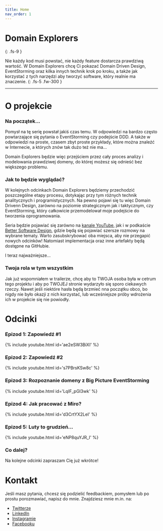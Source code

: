 ```yaml
---
title: Home
nav_order: 1
---
```


# Domain Explorers
{: .fs-9 }

Nie każdy kod musi powstać, nie każdy feature dostarcza prawdziwą wartość. W Domain Explorers chcę Ci pokazać Domain Driven Design, EventStorming oraz kilka innych technik krok po kroku, a także jak korzystać z tych narzędzi aby tworzyć software, który realnie ma znaczenie.
{: .fs-5 .fw-300 }

---

# O projekcie

### Na początek...

Pomysł na tę serię powstał jakiś czas temu. W odpowiedzi na bardzo często powtarzające się pytania o EventStorming czy podejście DDD. A także w odpowiedzi na proste, czasem zbyt proste przykłady, które można znaleźć w Internecie, a których znów tak dużo też nie ma... 

Domain Explorers będzie więc przejściem przez cały proces analizy i modelowania prawdziwej domeny, do której możesz się odnieść bez większego problemu. 

### Jak to będzie wyglądać?

W kolejnych odcinkach Domain Explorers będziemy przechodzić poszczególne etapy procesu, dotykając przy tym różnych technik analitycznych i programistycznych. Na pewno pojawi się tu więc Domain Drivenn Design, zarówno na poziomie strategicznym jak i taktycznym, czy EventStorming, który całkowicie przemodelował moje podejście do tworzenia oprogramowania. 

Seria będzie pojawiać się zarówno na [kanale YouTube](https://www.youtube.com/c/MariuszGil), jak i w podkaście [Better Software Design](https://bettersoftwaredesign.pl), gdzie będą się pojawiać szersze rozmowy na wybrane tematy. Warto zasubskrybować oba miejsca, aby nie przegapić nowych odcinków! Natomiast implementacja oraz inne artefakty będą dostępne na GitHubie.

I teraz najważniejsze...

### Twoja rola w tym wszystkim

Jak już wspomniałem w trailerze, chcę aby to TWOJA osoba była w cetrum tego projektu i aby po TWOJEJ stronie wydarzyło się sporo ciekawych rzeczy. Nawet jeśli niektóre hasła będą brzmieć nna początku obco, bo nigdy nie było okazji z nich korzystać, lub wcześniejsze próby wdrożenia ich w projekcie się nie powiodły.

# Odcinki

### Epizod 1: Zapowiedź #1

{% include youtube.html id='ae2eSW3BiXI' %}

### Epizod 2: Zapowiedź #2

{% include youtube.html id='s7PBrsKSw8c' %}

### Epizod 3: Rozpoznanie domeny z Big Picture EventStorming

{% include youtube.html id='LqIF_pGI3wk' %}

### Epizod 4: Jak pracować z Miro?

{% include youtube.html id='d3CrtYX2LeI' %}

### Epizod 5: Luty to grudzień...

{% include youtube.html id='eNP8quYJR_I' %}

### Co dalej?

Na kolejne odcinki zapraszam Cię już wkrótce!

# Kontakt

Jeśli masz pytania, chcesz się podzielić feedbackiem, pomysłem lub po prostu porozmawiać, napisz do mnie. Znajdziesz mnie m.in. na:

- [Twitterze](https://twitter.com/mariuszgil)
- [LinkedIn](https://www.linkedin.com/in/mariuszgil/)
- [Instagramie](https://www.instagram.com/mariuszgil_dev/)
- [Facebooku](https://www.facebook.com/mariusz.gil)
